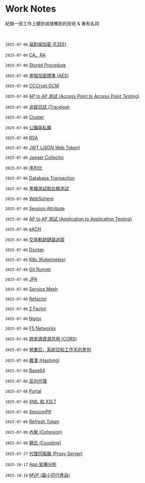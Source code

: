 # Work Notes

紀錄一些工作上聽到或接觸到的技術 & 專有名詞

<br />

`2025-07-06` [端對端加密 (E2EE)](https://github.com/Charmying/Notes-Work/issues/1)  

`2025-07-06` [CA、RA](https://github.com/Charmying/Notes-Work/issues/2)  

`2025-07-06` [Stored Procedure](https://github.com/Charmying/Notes-Work/issues/3)  

`2025-07-06` [進階加密標準 (AES)](https://github.com/Charmying/Notes-Work/issues/4)  

`2025-07-06` [CCCrypt GCM](https://github.com/Charmying/Notes-Work/issues/5)  

`2025-07-06` [AP to AP 測試 (Access Point to Access Point Testing)](https://github.com/Charmying/Notes-Work/issues/6)  

`2025-07-06` [追蹤日誌 (Tracelog)](https://github.com/Charmying/Notes-Work/issues/7)  

`2025-07-06` [Cluster](https://github.com/Charmying/Notes-Work/issues/8)  

`2025-07-06` [公鑰與私鑰](https://github.com/Charmying/Notes-Work/issues/9)  

`2025-07-06` [RSA](https://github.com/Charmying/Notes-Work/issues/10)  

`2025-07-06` [JWT (JSON Web Token)](https://github.com/Charmying/Notes-Work/issues/11)  

`2025-07-06` [Jaeger Collector](https://github.com/Charmying/Notes-Work/issues/12)  

`2025-07-06` [序列化](https://github.com/Charmying/Notes-Work/issues/13)  

`2025-07-06` [Database Transaction](https://github.com/Charmying/Notes-Work/issues/14)  

`2025-07-06` [黑箱測試和白箱測試](https://github.com/Charmying/Notes-Work/issues/15)  

`2025-07-06` [WebSphere](https://github.com/Charmying/Notes-Work/issues/16)  

`2025-07-06` [Session Attribute](https://github.com/Charmying/Notes-Work/issues/17)  

`2025-07-06` [AP to AP 測試 (Application to Application Testing)](https://github.com/Charmying/Notes-Work/issues/18)  

`2025-07-06` [eACH](https://github.com/Charmying/Notes-Work/issues/19)  

`2025-07-06` [交易軌跡鏈路追蹤](https://github.com/Charmying/Notes-Work/issues/20)  

`2025-07-06` [Docker](https://github.com/Charmying/Notes-Work/issues/21)  

`2025-07-06` [K8s (Kubernetes)](https://github.com/Charmying/Notes-Work/issues/22)  

`2025-07-06` [Git Runner](https://github.com/Charmying/Notes-Work/issues/23)  

`2025-07-06` [JPA](https://github.com/Charmying/Notes-Work/issues/24)  

`2025-07-06` [Service Mesh](https://github.com/Charmying/Notes-Work/issues/25)  

`2025-07-06` [Refactor](https://github.com/Charmying/Notes-Work/issues/26)  

`2025-07-06` [2 Factor](https://github.com/Charmying/Notes-Work/issues/27)  

`2025-07-06` [Nginx](https://github.com/Charmying/Notes-Work/issues/28)  

`2025-07-06` [F5 Networks](https://github.com/Charmying/Notes-Work/issues/29)  

`2025-07-06` [跨來源資源共用 (CORS)](https://github.com/Charmying/Notes-Work/issues/30)  

`2025-07-06` [營業日、系統日和工作天的差別](https://github.com/Charmying/Notes-Work/issues/31)  

`2025-07-06` [雜湊 (Hashing)](https://github.com/Charmying/Notes-Work/issues/32)  

`2025-07-06` [Base64](https://github.com/Charmying/Notes-Work/issues/33)  

`2025-07-06` [反向代理](https://github.com/Charmying/Notes-Work/issues/34)  

`2025-07-06` [Portal](https://github.com/Charmying/Notes-Work/issues/35)  

`2025-07-06` [XML 和 XSLT](https://github.com/Charmying/Notes-Work/issues/36)  

`2025-07-06` [SessionPK](https://github.com/Charmying/Notes-Work/issues/37)  

`2025-07-06` [Refresh Token](https://github.com/Charmying/Notes-Work/issues/38)  

`2025-07-06` [內聚 (Cohesion)](https://github.com/Charmying/Notes-Work/issues/39)  

`2025-07-06` [耦合 (Coupling)](https://github.com/Charmying/Notes-Work/issues/40)  

`2025-07-27` [代理伺服器 (Proxy Server)](https://github.com/Charmying/Notes-Work/issues/41)  

`2025-10-17` [App 架構分析](https://github.com/Charmying/Notes-Work/issues/42)  

`2025-10-18` [MVP (最小可行產品)](https://github.com/Charmying/Notes-Work/issues/43)  
